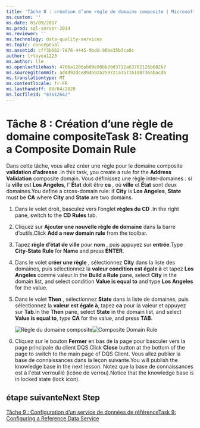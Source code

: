 ```yaml
---
title: 'Tâche 8 : création d’une règle de domaine composite | Microsoft Docs'
ms.custom: ''
ms.date: 03/09/2017
ms.prod: sql-server-2014
ms.reviewer: ''
ms.technology: data-quality-services
ms.topic: conceptual
ms.assetid: cff3b662-7876-4445-9bdd-96be35b3ca0c
author: lrtoyou1223
ms.author: lle
ms.openlocfilehash: 4766a1206eb09e98bb20d3712a63762126b682b7
ms.sourcegitcommit: ad4d92dce894592a259721a1571b1d8736abacdb
ms.translationtype: MT
ms.contentlocale: fr-FR
ms.lasthandoff: 08/04/2020
ms.locfileid: "87612642"
---
```

# <a name="task-8-creating-a-composite-domain-rule"></a><span data-ttu-id="c7e28-102">Tâche 8 : Création d’une règle de domaine composite</span><span class="sxs-lookup"><span data-stu-id="c7e28-102">Task 8: Creating a Composite Domain Rule</span></span>
  <span data-ttu-id="c7e28-103">Dans cette tâche, vous allez créer une règle pour le domaine composite **validation d’adresse** .</span><span class="sxs-lookup"><span data-stu-id="c7e28-103">In this task, you create a rule for the **Address Validation** composite domain.</span></span> <span data-ttu-id="c7e28-104">Vous définissez une règle inter-domaines : si la **ville** est **Los Angeles**, l' **État** doit être **ca** , où **ville** et **État** sont deux domaines.</span><span class="sxs-lookup"><span data-stu-id="c7e28-104">You define a cross-domain rule: if **City** is **Los Angeles**, **State** must be **CA** where **City** and **State** are two domains.</span></span>  
  
1.  <span data-ttu-id="c7e28-105">Dans le volet droit, basculez vers l’onglet **règles du CD** .</span><span class="sxs-lookup"><span data-stu-id="c7e28-105">In the right pane, switch to the **CD Rules** tab.</span></span>  
  
2.  <span data-ttu-id="c7e28-106">Cliquez sur **Ajouter une nouvelle règle de domaine** dans la barre d’outils.</span><span class="sxs-lookup"><span data-stu-id="c7e28-106">Click **Add a new domain rule** from the toolbar.</span></span>  
  
3.  <span data-ttu-id="c7e28-107">Tapez **règle d’état de ville** pour **nom** , puis appuyez sur **entrée**.</span><span class="sxs-lookup"><span data-stu-id="c7e28-107">Type **City-State Rule** for **Name** and press **ENTER**.</span></span>  
  
4.  <span data-ttu-id="c7e28-108">Dans le volet **créer une règle** , sélectionnez **City** dans la liste des domaines, puis sélectionnez la **valeur condition est égale à** et tapez **Los Angeles** comme valeur.</span><span class="sxs-lookup"><span data-stu-id="c7e28-108">In the **Build a Rule** pane, select **City** in the domain list, and select condition **Value is equal to** and type **Los Angeles** for the value.</span></span>  
  
5.  <span data-ttu-id="c7e28-109">Dans le volet **Then** , sélectionnez **State** dans la liste de domaines, puis sélectionnez la **valeur est égale à**, tapez **ca** pour la valeur et appuyez sur **Tab**.</span><span class="sxs-lookup"><span data-stu-id="c7e28-109">In the **Then** pane, select **State** in the domain list, and select **Value is equal to**, type **CA** for the value, and press **TAB**.</span></span>  
  
     <span data-ttu-id="c7e28-110">![Règle du domaine composite](../../2014/tutorials/media/et-creatingacompositedomainrule.jpg "Règle du domaine composite")</span><span class="sxs-lookup"><span data-stu-id="c7e28-110">![Composite Domain Rule](../../2014/tutorials/media/et-creatingacompositedomainrule.jpg "Composite Domain Rule")</span></span>  
  
6.  <span data-ttu-id="c7e28-111">Cliquez sur le bouton **Fermer** en bas de la page pour basculer vers la page principale du client DQS.</span><span class="sxs-lookup"><span data-stu-id="c7e28-111">Click **Close** button at the bottom of the page to switch to the main page of DQS Client.</span></span> <span data-ttu-id="c7e28-112">Vous allez publier la base de connaissances dans la leçon suivante.</span><span class="sxs-lookup"><span data-stu-id="c7e28-112">You will publish the knowledge base in the next lesson.</span></span> <span data-ttu-id="c7e28-113">Notez que la base de connaissances est à l'état verrouillé (icône de verrou).</span><span class="sxs-lookup"><span data-stu-id="c7e28-113">Notice that the knowledge base is in locked state (lock icon).</span></span>  
  
## <a name="next-step"></a><span data-ttu-id="c7e28-114">étape suivante</span><span class="sxs-lookup"><span data-stu-id="c7e28-114">Next Step</span></span>  
 [<span data-ttu-id="c7e28-115">Tâche 9 : Configuration d’un service de données de référence</span><span class="sxs-lookup"><span data-stu-id="c7e28-115">Task 9: Configuring a Reference Data Service</span></span>](../../2014/tutorials/task-9-configuring-a-reference-data-service.md)  
  
  
